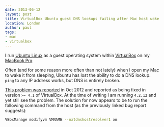 ```yaml
---
date: 2013-06-12
layout: post
title: VirtualBox Ubuntu guest DNS lookups failing after Mac host wake from sleep
location: London
author: paul
tags:
- mac
- virtualbox
---
```


I run [Ubuntu Linux](http://www.ubuntu.com/) as a guest operating system within
[VirtualBox](https://www.virtualbox.org/wiki/Downloads) on my [MacBook Pro](http://www.apple.com/uk/macbook-pro/)

Often (and for some reason more often than not lately) when I open my Mac to wake it from sleeping, Ubuntu has lost the
ability to do a DNS lookup. `ping` to any IP address works, but DNS is entirely broken.

[This problem was reported](https://www.virtualbox.org/ticket/10864) in Oct 2012 and reported as being fixed in version
`>= 4.1` of VirtualBox. At the time of writing I am running `4.2.12` and yet still see the problem. The solution for now
appears to be to run the following command from the host (as the previously linked bug report suggests):

```bash
VBoxManage modifyvm VMNAME --natdnshostresolver1 on
```


